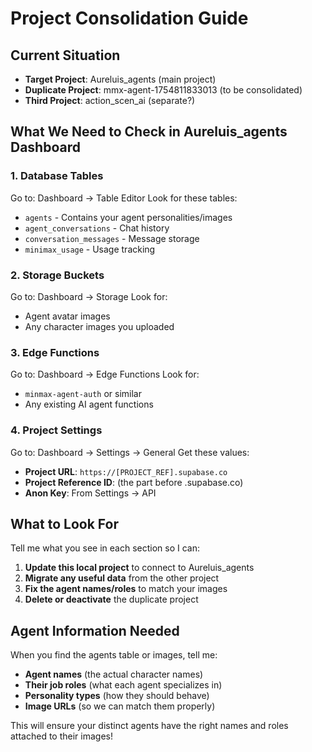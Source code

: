 # Project Consolidation Guide

## Current Situation
- **Target Project**: Aureluis_agents (main project)
- **Duplicate Project**: mmx-agent-1754811833013 (to be consolidated)
- **Third Project**: action_scen_ai (separate?)

## What We Need to Check in Aureluis_agents Dashboard

### 1. Database Tables
Go to: Dashboard → Table Editor
Look for these tables:
- `agents` - Contains your agent personalities/images
- `agent_conversations` - Chat history
- `conversation_messages` - Message storage
- `minimax_usage` - Usage tracking

### 2. Storage Buckets
Go to: Dashboard → Storage
Look for:
- Agent avatar images
- Any character images you uploaded

### 3. Edge Functions
Go to: Dashboard → Edge Functions
Look for:
- `minmax-agent-auth` or similar
- Any existing AI agent functions

### 4. Project Settings
Go to: Dashboard → Settings → General
Get these values:
- **Project URL**: `https://[PROJECT_REF].supabase.co`
- **Project Reference ID**: (the part before .supabase.co)
- **Anon Key**: From Settings → API

## What to Look For
Tell me what you see in each section so I can:
1. **Update this local project** to connect to Aureluis_agents
2. **Migrate any useful data** from the other project
3. **Fix the agent names/roles** to match your images
4. **Delete or deactivate** the duplicate project

## Agent Information Needed
When you find the agents table or images, tell me:
- **Agent names** (the actual character names)
- **Their job roles** (what each agent specializes in)
- **Personality types** (how they should behave)
- **Image URLs** (so we can match them properly)

This will ensure your distinct agents have the right names and roles attached to their images!
